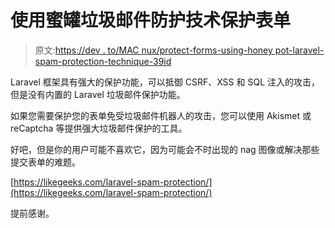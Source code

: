 # 使用蜜罐垃圾邮件防护技术保护表单

> 原文:[https://dev . to/MAC nux/protect-forms-using-honey pot-laravel-spam-protection-technique-39id](https://dev.to/macnux/protect-forms-using-honeypot-laravel-spam-protection-technique-39id)

Laravel 框架具有强大的保护功能，可以抵御 CSRF、XSS 和 SQL 注入的攻击，但是没有内置的 Laravel 垃圾邮件保护功能。

如果您需要保护您的表单免受垃圾邮件机器人的攻击，您可以使用 Akismet 或 reCaptcha 等提供强大垃圾邮件保护的工具。

好吧，但是你的用户可能不喜欢它，因为可能会不时出现的 nag 图像或解决那些提交表单的难题。

[https://likegeeks.com/laravel-spam-protection/](https://likegeeks.com/laravel-spam-protection/)

提前感谢。
